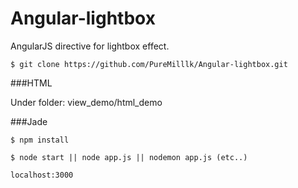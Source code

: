 # Angular-lightbox
AngularJS directive for lightbox effect.


```
$ git clone https://github.com/PureMilllk/Angular-lightbox.git
```

###HTML

Under folder: view_demo/html_demo

###Jade

```
$ npm install
```

```
$ node start || node app.js || nodemon app.js (etc..)
```

```
localhost:3000
```
